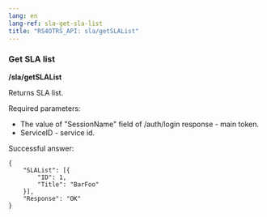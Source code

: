 ```yaml
---
lang: en
lang-ref: sla-get-sla-list
title: "RS4OTRS_API: sla/getSLAList"
---
```


### Get SLA list

**/sla/getSLAList**

Returns SLA list.

Required parameters:

- The value of "SessionName" field of /auth/login response - main token.
- ServiceID - service id.

Successful answer:

```
{
    "SLAList": [{
        "ID": 1,
        "Title": "BarFoo"
    }],
    "Response": "OK"
}
```
